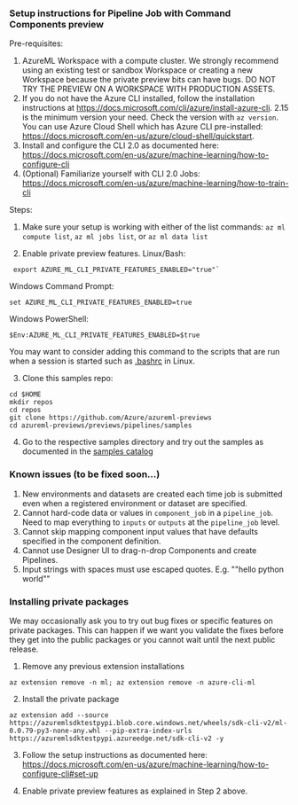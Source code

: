 ### Setup instructions for Pipeline Job with Command Components preview

Pre-requisites:
1. AzureML Workspace with a compute cluster. We strongly recommend using an existing test or sandbox Workspace or creating a new Workspace because the private preview bits can have bugs. DO NOT TRY THE PREVIEW ON A WORKSPACE WITH PRODUCTION ASSETS.
2. If you do not have the Azure CLI installed, follow the installation instructions at https://docs.microsoft.com/cli/azure/install-azure-cli. 2.15 is the minimum version your need. Check the version with `az version`. You can use Azure Cloud Shell which has Azure CLI pre-installed: https://docs.microsoft.com/en-us/azure/cloud-shell/quickstart.
3. Install and configure the CLI 2.0 as documented here: https://docs.microsoft.com/en-us/azure/machine-learning/how-to-configure-cli
4. (Optional) Familiarize yourself with CLI 2.0 Jobs: https://docs.microsoft.com/en-us/azure/machine-learning/how-to-train-cli

Steps:

1. Make sure your setup is working with either of the list commands: `az ml compute list`, `az ml jobs list`, or `az ml data list`

2. Enable private preview features.
Linux/Bash:
```
 export AZURE_ML_CLI_PRIVATE_FEATURES_ENABLED="true"`
```
Windows Command Prompt:
```
set AZURE_ML_CLI_PRIVATE_FEATURES_ENABLED=true
```
Windows PowerShell:
```
$Env:AZURE_ML_CLI_PRIVATE_FEATURES_ENABLED=$true
```

You may want to consider adding this command to the scripts that are run when a session is started such as [.bashrc](https://linuxize.com/post/bashrc-vs-bash-profile/) in Linux.

3. Clone this samples repo: 

```
cd $HOME
mkdir repos
cd repos
git clone https://github.com/Azure/azureml-previews
cd azureml-previews/previews/pipelines/samples
```

4. Go to the respective samples directory and try out the samples as documented in the [samples catalog](../samples/README.md)

### Known issues (to be fixed soon...)

1. New environments and datasets are created each time job is submitted even when a registered environment or dataset are specified. 
2. Cannot hard-code data or values in `component_job` in a `pipeline_job`. Need to map everything to `inputs` or `outputs` at the `pipeline_job` level.
3. Cannot skip mapping component input values that have defaults specified in the component definition.
4. Cannot use Designer UI to drag-n-drop Components and create Pipelines.
5. Input strings with spaces must use escaped quotes. E.g. "\"hello python world\""

### Installing private packages
We may occasionally ask you to try out bug fixes or specific features on private packages. This can happen if we want you validate the fixes before they get into the public packages or you cannot wait until the next public release. 

1. Remove any previous extension installations

```
az extension remove -n ml; az extension remove -n azure-cli-ml
```

2. Install the private package
```
az extension add --source https://azuremlsdktestpypi.blob.core.windows.net/wheels/sdk-cli-v2/ml-0.0.79-py3-none-any.whl --pip-extra-index-urls https://azuremlsdktestpypi.azureedge.net/sdk-cli-v2 -y
```

3. Follow the setup instructions as documented here: https://docs.microsoft.com/en-us/azure/machine-learning/how-to-configure-cli#set-up


4. Enable private preview features as explained in Step 2 above.

